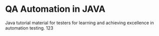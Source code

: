 # QA Automation in JAVA
Java tutorial material for testers for learning and achieving excellence in automation testing.  123
